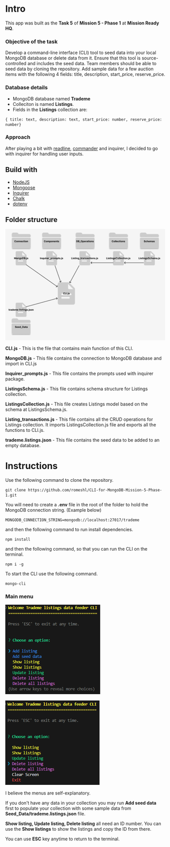 # Intro

This app was built as the **Task 5** of **Mission 5 - Phase 1** at **Mission Ready HQ**. 

### Objective of the task
Develop a command-line interface (CLI) tool to seed data into your local MongoDB database or delete data from it.  Ensure that this tool is source-controlled and includes the seed data.  Team members should be able to seed data by cloning the repository.  Add sample data for a few auction items with the following 4 fields: title, description, start_price, reserve_price.

### Database details

* MongoDB database named **Trademe**
* Colleciton is named **Listings**.
* Fields in the **Listings** collection are: 
```
{ title: text, description: text, start_price: number, reserve_price: number}
```

### Approach
After playing a bit with [readline](https://www.npmjs.com/package/readline0), [commander](https://www.npmjs.com/package/commander) and inquirer, I decided to go with inquirer for handling user inputs.

## Build with

* [NodeJS](https://nodejs.org/en)
* [Mongoose](https://www.npmjs.com/package/mongoose)
* [Inquirer](https://www.npmjs.com/package/inquirer)
* [Chalk](https://www.npmjs.com/package/chalk)
* [dotenv](https://www.npmjs.com/package/dotenv)


## Folder structure

![screenshot](./Assests/Mission%205%20-%20Phase%201%20-%20Task%205%20-%20folder%20structure.png)

**CLI.js** - This is the file that contains main function of this CLI.

**MongoDB.js** - This file contains the connection to MongoDB database and import in CLI.js

**Inquirer_prompts.js** - This file contains the prompts used with inquirer package.

**ListingsSchema.js** - This file contains schema structure for Listings collection.

**ListingsCollection.js** - This file creates Listings model based on the schema at ListingsSchema.js.

**Listing_transactions.js** - This file contains all the CRUD operations for Listings collection. It imports ListingsCollection.js file and exports all the functions to CLI.js.

**trademe.listings.json** - This file contains the seed data to be added to an empty database.


# Instructions

Use the following command to clone the repository. 
``` 
git clone https://github.com/romeshl/CLI-for-MongoDB-Mission-5-Phase-1.git
```

You will need to create a **.env** file in the root of the folder to hold the MongoDB connection string. (Example below)

```
MONGODB_CONNECTION_STRING=mongodb://localhost:27017/trademe
```

and then the following command to run install dependencies. 
```
npm install
```

and then the following command, so that you can run the CLI on the terminal. 
```
npm i -g
```

To start the CLI use the following command.
```
mongo-cli
```

### Main menu
![screenshot](./Assests/CLI-Main-Menu.png)
<br>
<br>
![screenshot](./Assests/CLI-Main-Menu2.png)

I believe the menus are self-explanatory. 

If you don't have any data in your collection you may run **Add seed data** first to populate your collection with some sample data from **Seed_Data/trademe.listings.json** file.

**Show listing, Update listing, Delete listing** all need an ID number. You can use the **Show listings** to show the listings and copy the ID from there.

You can use **ESC** key anytime to return to the terminal.

